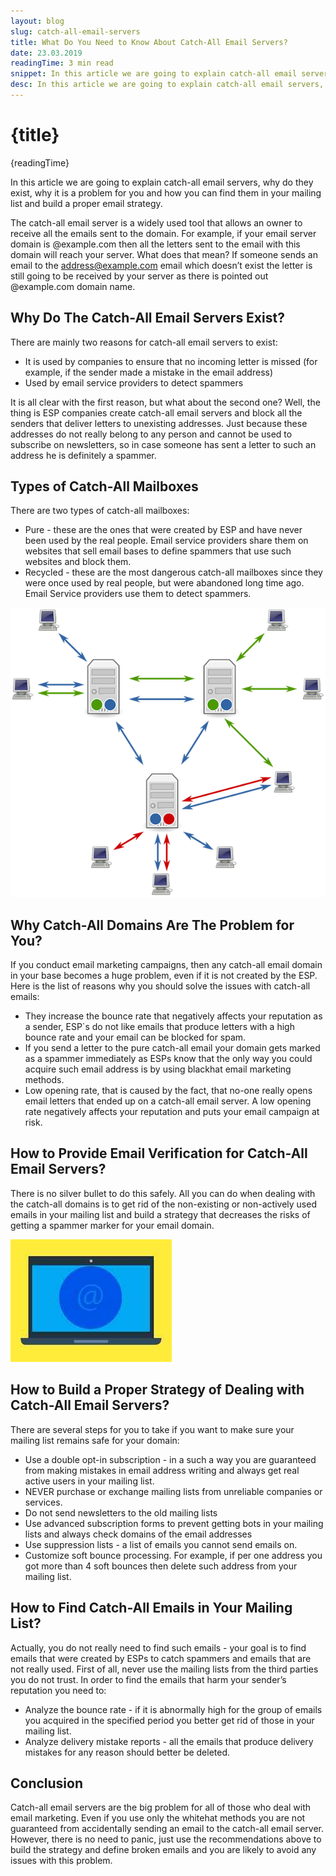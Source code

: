 ```yaml
---
layout: blog
slug: catch-all-email-servers
title: What Do You Need to Know About Catch-All Email Servers?
date: 23.03.2019
readingTime: 3 min read
snippet: In this article we are going to explain catch-all email servers, why do they exist, why it is a problem for you and how you can find them in your mailing list and build a proper email strategy.
desc: In this article we are going to explain catch-all email servers, why do they exist, why it is a problem for you and how you can find them in your mailing list and build a proper email strategy.
---
```


# {title}

{readingTime}

In this article we are going to explain catch-all email servers, why do they exist, why it is a problem for you and how you can find them in your mailing list and build a proper email strategy.

The catch-all email server is a widely used tool that allows an owner to receive all the emails sent to the domain. For example, if your email server domain is @example.com then all the letters sent to the email with this domain will reach your server. What does that mean? If someone sends an email to the address@example.com email which doesn’t exist the letter is still going to be received by your server as there is pointed out @example.com domain name.

## Why Do The Catch-All Email Servers Exist?

There are mainly two reasons for catch-all email servers to exist:

- It is used by companies to ensure that no incoming letter is missed (for example, if the sender made a mistake in the email address)
- Used by email service providers to detect spammers

It is all clear with the first reason, but what about the second one? Well, the thing is ESP companies create catch-all email servers and block all the senders that deliver letters to unexisting addresses. Just because these addresses do not really belong to any person and cannot be used to subscribe on newsletters, so in case someone has sent a letter to such an address he is definitely a spammer.

## Types of Catch-All Mailboxes

There are two types of catch-all mailboxes:

- Pure - these are the ones that were created by ESP and have never been used by the real people. Email service providers share them on websites that sell email bases to define spammers that use such websites and block them.
- Recycled - these are the most dangerous catch-all mailboxes since they were once used by real people, but were abandoned long time ago. Email Service providers use them to detect spammers.

![Catch-All Email Servers](./catch-all-servers-img1.png)

## Why Catch-All Domains Are The Problem for You?

If you conduct email marketing campaigns, then any catch-all email domain in your base becomes a huge problem, even if it is not created by the ESP. Here is the list of reasons why you should solve the issues with catch-all emails:

- They increase the bounce rate that negatively affects your reputation as a sender, ESP\`s do not like emails that produce letters with a high bounce rate and your email can be blocked for spam.
- If you send a letter to the pure catch-all email your domain gets marked as a spammer immediately as ESPs know that the only way you could acquire such email address is by using blackhat email marketing methods.
- Low opening rate, that is caused by the fact, that no-one really opens email letters that ended up on a catch-all email server. A low opening rate negatively affects your reputation and puts your email campaign at risk.

## How to Provide Email Verification for Catch-All Email Servers?

There is no silver bullet to do this safely. All you can do when dealing with the catch-all domains is to get rid of the non-existing or non-actively used emails in your mailing list and build a strategy that decreases the risks of getting a spammer marker for your email domain.

![Catch-All Email Servers](./catch-all-servers-img2.jpg)

## How to Build a Proper Strategy of Dealing with Catch-All Email Servers?

There are several steps for you to take if you want to make sure your mailing list remains safe for your domain:

- Use a double opt-in subscription - in a such a way you are guaranteed from making mistakes in email address writing and always get real active users in your mailing list.
- NEVER purchase or exchange mailing lists from unreliable companies or services.
- Do not send newsletters to the old mailing lists
- Use advanced subscription forms to prevent getting bots in your mailing lists and always check domains of the email addresses
- Use suppression lists - a list of emails you cannot send emails on.
- Customize soft bounce processing. For example, if per one address you got more than 4 soft bounces then delete such address from your mailing list.

## How to Find Catch-All Emails in Your Mailing List?

Actually, you do not really need to find such emails - your goal is to find emails that were created by ESPs to catch spammers and emails that are not really used. First of all, never use the mailing lists from the third parties you do not trust. In order to find the emails that harm your sender’s reputation you need to:

- Analyze the bounce rate - if it is abnormally high for the group of emails you acquired in the specified period you better get rid of those in your mailing list.
- Analyze delivery mistake reports - all the emails that produce delivery mistakes for any reason should better be deleted.

## Conclusion

Catch-all email servers are the big problem for all of those who deal with email marketing. Even if you use only the whitehat methods you are not guaranteed from accidentally sending an email to the catch-all email server. However, there is no need to panic, just use the recommendations above to build the strategy and define broken emails and you are likely to avoid any issues with this problem.
